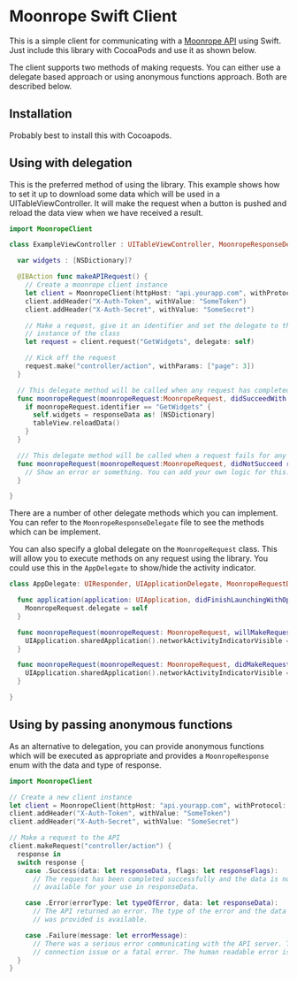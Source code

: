 # Moonrope Swift Client

This is a simple client for communicating with a [Moonrope API](http://github.com/adamcooke/moonrope)
using Swift. Just include this library with CocoaPods and use it as shown below.

The client supports two methods of making requests. You can either use a delegate
based approach or using anonymous functions approach. Both are described below.

## Installation

Probably best to install this with Cocoapods.

## Using with delegation

This is the preferred method of using the library. This example shows how to
set it up to download some data which will be used in a UITableViewController.
It will make the request when a button is pushed and reload the data view when
we have received a result.

```swift
import MoonropeClient

class ExampleViewController : UITableViewController, MoonropeResponseDelegate {

  var widgets : [NSDictionary]?

  @IBAction func makeAPIRequest() {
    // Create a moonrope client instance
    let client = MoonropeClient(httpHost: "api.yourapp.com", withProtocol: "https")
    client.addHeader("X-Auth-Token", withValue: "SomeToken")
    client.addHeader("X-Auth-Secret", withValue: "SomeSecret")

    // Make a request, give it an identifier and set the delegate to the current
    // instance of the class
    let request = client.request("GetWidgets", delegate: self)

    // Kick off the request
    request.make("controller/action", withParams: ["page": 3])
  }

  // This delegate method will be called when any request has completed successfully.
  func moonropeRequest(moonropeRequest:MoonropeRequest, didSucceedWith responseData: AnyObject, andFlags flags: NSDictionary) {
    if moonropeRequest.identifier == "GetWidgets" {
      self.widgets = responseData as! [NSDictionary]
      tableView.reloadData()
    }
  }

  /// This delegate method will be called when a request fails for any reason.
  func moonropeRequest(moonropeRequest:MoonropeRequest, didNotSucceed response: MoonropeResponse) {
    // Show an error or something. You can add your own logic for this.
  }

}
```

There are a number of other delegate methods which you can implement. You can
refer to the `MoonropeResponseDelegate` file to see the methods which can be
implement.

You can also specify a global delegate on the `MoonropeRequest` class. This will
allow you to execute methods on any request using the library. You could use this
in the `AppDelegate` to show/hide the activity indicator.

```swift
class AppDelegate: UIResponder, UIApplicationDelegate, MoonropeRequestDelegate {

  func application(application: UIApplication, didFinishLaunchingWithOptions launchOptions: [NSObject: AnyObject]?) -> Bool {
    MoonropeRequest.delegate = self
  }

  func moonropeRequest(moonropeRequest: MoonropeRequest, willMakeRequest path: String, withParams params: [String : AnyObject]) {
    UIApplication.sharedApplication().networkActivityIndicatorVisible = true
  }

  func moonropeRequest(moonropeRequest: MoonropeRequest, didMakeRequest response: MoonropeResponse) {
    UIApplication.sharedApplication().networkActivityIndicatorVisible = false
  }

}
```

## Using by passing anonymous functions

As an alternative to delegation, you can provide anonymous functions which will
be executed as appropriate and provides a `MoonropeResponse` enum with the
data and type of response.

```swift
import MoonropeClient

// Create a new client instance
let client = MoonropeClient(httpHost: "api.yourapp.com", withProtocol: "https")
client.addHeader("X-Auth-Token", withValue: "SomeToken")
client.addHeader("X-Auth-Secret", withValue: "SomeSecret")

// Make a request to the API
client.makeRequest("controller/action") {
  response in
  switch response {
    case .Success(data: let responseData, flags: let responseFlags):
      // The request has been completed successfully and the data is now
      // available for your use in responseData.

    case .Error(errorType: let typeOfError, data: let responseData):
      // The API returned an error. The type of the error and the data which
      // was provided is available.

    case .Failure(message: let errorMessage):
      // There was a serious error communicating with the API server. This is a
      // connection issue or a fatal error. The human readable error is provided.
  }
}
```
